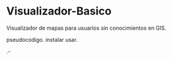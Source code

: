 # Visualizador-Basico
Visualizador de mapas para usuarios sin conocimientos en GIS.

pseudocodigo.
instalar
usar.

.-
